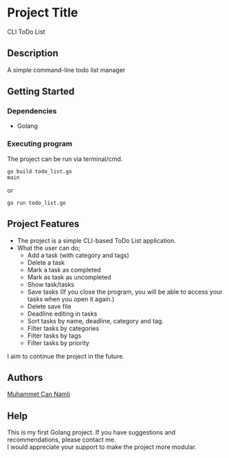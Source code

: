 # Project Title

CLI ToDo List

## Description

A simple command-line todo list manager

## Getting Started

### Dependencies

* Golang

### Executing program

The project can be run via terminal/cmd.
```
go build todo_list.go
main
```
or
```
go run todo_list.go
```

## Project Features

* The project is a simple CLI-based ToDo List application.
* What the user can do;
  * Add a task (with category and tags)
  * Delete a task
  * Mark a task as completed
  * Mark as task as uncompleted
  * Show task/tasks
  * Save tasks (If you close the program, you will be able to access your tasks when you open it again.)
  * Delete save file
  * Deadline editing in tasks
  * Sort tasks by name, deadline, category and tag.
  * Filter tasks by categories
  * Filter tasks by tags
  * Filter tasks by priority


I aim to continue the project in the future.

## Authors

[Muhammet Can Namli](https://www.linkedin.com/in/muhammet-can-naml%C4%B1-9556311b9/)

## Help
This is my first Golang project. If you have suggestions and recommendations, please contact me.</br>
I would appreciate your support to make the project more modular.
